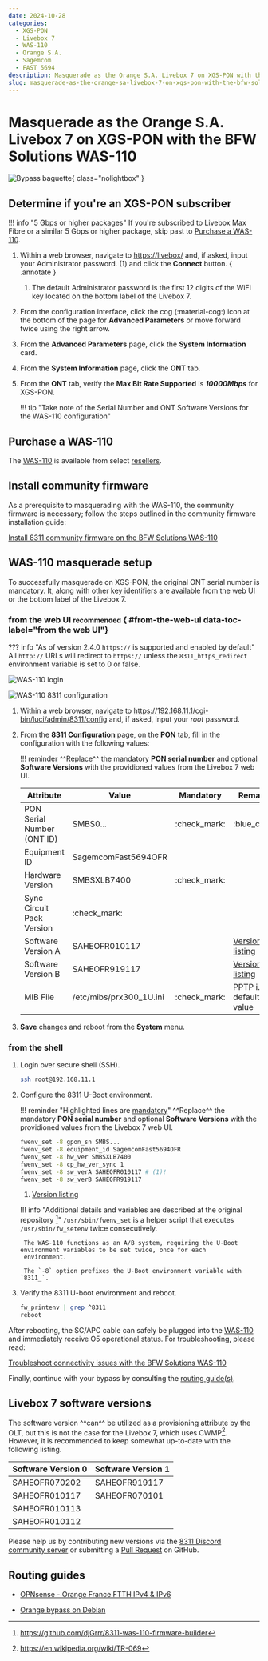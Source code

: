 ```yaml
---
date: 2024-10-28
categories:
  - XGS-PON
  - Livebox 7
  - WAS-110
  - Orange S.A.
  - Sagemcom
  - FAST 5694
description: Masquerade as the Orange S.A. Livebox 7 on XGS-PON with the BFW Solutions WAS-110
slug: masquerade-as-the-orange-sa-livebox-7-on-xgs-pon-with-the-bfw-solutions-was-110
---
```


# Masquerade as the Orange S.A. Livebox 7 on XGS-PON with the BFW Solutions WAS-110

![Bypass baguette](masquerade-as-the-orange-sa-livebox-7-on-xgs-pon-with-the-bfw-solutions-was-110/bypass_livebox7.webp){ class="nolightbox" }

<!-- more -->
<!-- nocont -->

## Determine if you're an XGS-PON subscriber

!!! info "5 Gbps or higher packages"
    If you're subscribed to Livebox Max Fibre or a similar 5 Gbps or higher package, skip past to [Purchase a WAS-110].

1. Within a web browser, navigate to
   <https://livebox/>
   and, if asked, input your Administrator password. (1) and click the __Connect__ button.
   { .annotate }

    1. The default Administrator password is the first 12 digits of the WiFi key located on the bottom label of the
       Livebox 7.

2. From the configuration interface, click the cog (:material-cog:) icon at the bottom of the page for
   __Advanced Parameters__ or move forward twice using the right arrow.

3. From the __Advanced Parameters__ page, click the __System Information__ card.

4. From the __System Information__ page, click the __ONT__ tab.

6. From the __ONT__ tab, verify the __Max Bit Rate Supported__ is ***10000Mbps*** for XGS-PON.

    !!! tip "Take note of the Serial Number and ONT Software Versions for the WAS-110 configuration"

## Purchase a WAS-110

The [WAS-110] is available from select [resellers].

 [resellers]: https://pon.wiki/xgs-pon/ont/bfw-solutions/was-110/#value-added-resellers

## Install community firmware

As a prerequisite to masquerading with the WAS-110, the community firmware is necessary; follow the steps
outlined in the community firmware installation guide:

[Install 8311 community firmware on the BFW Solutions WAS-110](install-8311-community-firmware-on-the-bfw-solutions-was-110.md)

## WAS-110 masquerade setup

To successfully masquerade on XGS-PON, the original ONT serial number is mandatory. It, along with other key
identifiers are available from the web UI or the bottom label of the Livebox 7.

### from the web UI <small>recommended</small> { #from-the-web-ui data-toc-label="from the web UI"}

??? info "As of version 2.4.0 `https://` is supported and enabled by default"
    All `http://` URLs will redirect to `https://` unless the `8311_https_redirect` environment variable is set to
    0 or false.

<div class="swiper" markdown>

<div class="swiper-slide" markdown>

![WAS-110 login](shared-assets/was_110_luci_login.webp)

</div>

<div class="swiper-slide" markdown>

![WAS-110 8311 configuration](shared-assets/was_110_luci_config.webp)

</div>

</div>

1. Within a web browser, navigate to
   <https://192.168.11.1/cgi-bin/luci/admin/8311/config>
   and, if asked, input your <em>root</em> password.

2. From the __8311 Configuration__ page, on the __PON__ tab, fill in the configuration with the following values:

    !!! reminder
        ^^Replace^^ the mandatory __PON serial number__ and optional __Software Versions__ with the providioned values
        from the Livebox 7 web UI.

    | Attribute                  | Value                        | Mandatory    | Remarks                         |
    | -------------------------- | ---------------------------- | ------------ |-------------------------------- |
    | PON Serial Number (ONT ID) | SMBS0...                     | :check_mark: | :blue_circle:                   |
    | Equipment ID               | SagemcomFast5694OFR          |              |                                 |
    | Hardware Version           | SMBSXLB7400                  | :check_mark: |                                 |
    | Sync Circuit Pack Version  | :check_mark:                 |              |                                 |
    | Software Version A         | SAHEOFR010117                |              | [Version listing]               |
    | Software Version B         | SAHEOFR919117                |              | [Version listing]               |
    | MIB File                   | /etc/mibs/prx300_1U.ini      | :check_mark: | PPTP i.e. default value         |

3. __Save__ changes and reboot from the __System__ menu.

### from the shell

1. Login over secure shell (SSH).

    ``` sh
    ssh root@192.168.11.1
    ```

2. Configure the 8311 U-Boot environment.

    !!! reminder "Highlighted lines are <ins>mandatory</ins>"
        ^^Replace^^ the mandatory __PON serial number__ and optional __Software Versions__ with the providioned values
        from the Livebox 7 web UI.

    ``` sh hl_lines="1"
    fwenv_set -8 gpon_sn SMBS...
    fwenv_set -8 equipment_id SagemcomFast5694OFR
    fwenv_set -8 hw_ver SMBSXLB7400
    fwenv_set -8 cp_hw_ver_sync 1
    fwenv_set -8 sw_verA SAHEOFR010117 # (1)!
    fwenv_set -8 sw_verB SAHEOFR919117
    ```

    1. [Version listing]

    !!! info "Additional details and variables are described at the original repository [^1]"
        `/usr/sbin/fwenv_set` is a helper script that executes `/usr/sbin/fw_setenv` twice consecutively.

        The WAS-110 functions as an A/B system, requiring the U-Boot environment variables to be set twice, once for each
        environment.

        The `-8` option prefixes the U-Boot environment variable with `8311_`.

3. Verify the 8311 U-boot environment and reboot.

    ``` sh
    fw_printenv | grep ^8311
    reboot
    ```

After rebooting, the SC/APC cable can safely be plugged into the [WAS-110] and immediately receive O5
operational status. For troubleshooting, please read:

[Troubleshoot connectivity issues with the BFW Solutions WAS-110]

Finally, continue with your bypass by consulting the [routing guide(s)](#routing-guides).

## Livebox 7 software versions

The software version ^^can^^ be utilized as a provisioning attribute by the OLT, but this is not the case for
the Livebox 7, which uses CWMP[^2]. However, it is recommended to keep somewhat up-to-date with the following listing.

| Software Version 0 | Software Version 1 |
| ------------------ | ------------------ |
| SAHEOFR070202      | SAHEOFR919117      |
| SAHEOFR010117      | SAHEOFR070101      |
| SAHEOFR010113      |                    |
| SAHEOFR010112      |                    |

Please help us by contributing new versions via the
[8311 Discord community server](https://discord.com/servers/8311-886329492438671420)
or submitting a
[Pull Request](https://github.com/up-n-atom/8311/pulls) on GitHub.

## Routing guides

* [OPNsense - Orange France FTTH IPv4 & IPv6](https://docs.opnsense.org/manual/how-tos/orange_fr_fttp.html)
* [Orange bypass on Debian](https://akhamar.github.io/orange-bypass-debian/)

  [Purchase a WAS-110]: #purchase-a-was-110
  [WAS-110]: ../xgs-pon/ont/bfw-solutions/was-110.md#value-added-resellers
  [Version listing]: #livebox-7-software-versions
  [Troubleshoot connectivity issues with the BFW Solutions WAS-110]: troubleshoot-connectivity-issues-with-the-bfw-solutions-was-110.md

[^1]: <https://github.com/djGrrr/8311-was-110-firmware-builder>
[^2]: <https://en.wikipedia.org/wiki/TR-069>
